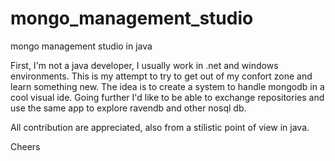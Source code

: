 mongo_management_studio
=======================

mongo management studio in java

First, I'm not a java developer, I usually work in .net and windows environments. This is my attempt to try to get out of my confort zone and learn something new.
The idea is to create a system to handle mongodb in a cool visual ide. Going further I'd like to be able to exchange repositories and use the same
app to explore ravendb and other nosql db.

All contribution are appreciated, also from a stilistic point of view in java.

Cheers

